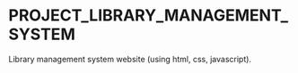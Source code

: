 # PROJECT_LIBRARY_MANAGEMENT_SYSTEM
Library management system website (using html, css, javascript).
